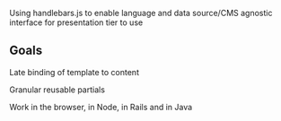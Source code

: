 Using handlebars.js to enable language and data source/CMS agnostic interface for presentation tier to use

## Goals

Late binding of template to content

Granular reusable partials

Work in the browser, in Node, in Rails and in Java
